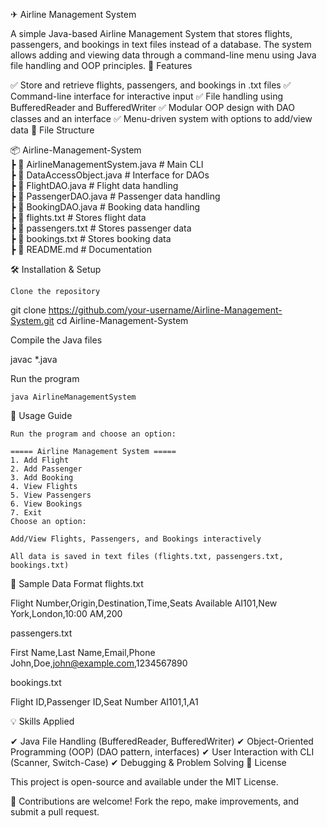 ✈ Airline Management System

A simple Java-based Airline Management System that stores flights, passengers, and bookings in text files instead of a database. The system allows adding and viewing data through a command-line menu using Java file handling and OOP principles.
📌 Features

✅ Store and retrieve flights, passengers, and bookings in .txt files
✅ Command-line interface for interactive input
✅ File handling using BufferedReader and BufferedWriter
✅ Modular OOP design with DAO classes and an interface
✅ Menu-driven system with options to add/view data
📂 File Structure

📦 Airline-Management-System  
 ┣ 📜 AirlineManagementSystem.java  # Main CLI  
 ┣ 📜 DataAccessObject.java          # Interface for DAOs  
 ┣ 📜 FlightDAO.java                 # Flight data handling  
 ┣ 📜 PassengerDAO.java              # Passenger data handling  
 ┣ 📜 BookingDAO.java                # Booking data handling  
 ┣ 📜 flights.txt                    # Stores flight data  
 ┣ 📜 passengers.txt                  # Stores passenger data  
 ┣ 📜 bookings.txt                    # Stores booking data  
 ┣ 📜 README.md                      # Documentation  

🛠 Installation & Setup

    Clone the repository

git clone https://github.com/your-username/Airline-Management-System.git
cd Airline-Management-System

Compile the Java files

javac *.java

Run the program

    java AirlineManagementSystem

📌 Usage Guide

    Run the program and choose an option:

    ===== Airline Management System =====
    1. Add Flight
    2. Add Passenger
    3. Add Booking
    4. View Flights
    5. View Passengers
    6. View Bookings
    7. Exit
    Choose an option: 

    Add/View Flights, Passengers, and Bookings interactively

    All data is saved in text files (flights.txt, passengers.txt, bookings.txt)

📂 Sample Data Format
flights.txt

Flight Number,Origin,Destination,Time,Seats Available
AI101,New York,London,10:00 AM,200

passengers.txt

First Name,Last Name,Email,Phone
John,Doe,john@example.com,1234567890

bookings.txt

Flight ID,Passenger ID,Seat Number
AI101,1,A1

💡 Skills Applied

✔ Java File Handling (BufferedReader, BufferedWriter)
✔ Object-Oriented Programming (OOP) (DAO pattern, interfaces)
✔ User Interaction with CLI (Scanner, Switch-Case)
✔ Debugging & Problem Solving
📜 License

This project is open-source and available under the MIT License.

🚀 Contributions are welcome! Fork the repo, make improvements, and submit a pull request.
